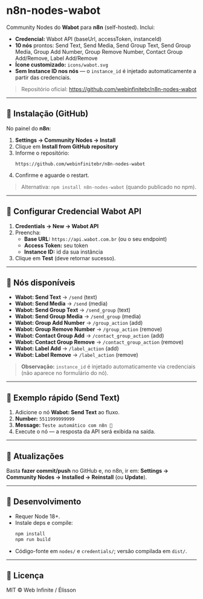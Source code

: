 # n8n-nodes-wabot

Community Nodes do **Wabot** para **n8n** (self-hosted). Inclui:
- **Credencial:** Wabot API (baseUrl, accessToken, instanceId)
- **10 nós** prontos: Send Text, Send Media, Send Group Text, Send Group Media, Group Add Number, Group Remove Number, Contact Group Add/Remove, Label Add/Remove
- **Ícone customizado:** `icons/wabot.svg`
- **Sem Instance ID nos nós** — o `instance_id` é injetado automaticamente a partir das credenciais.

> Repositório oficial: https://github.com/webinfinitebr/n8n-nodes-wabot

---

## 🚀 Instalação (GitHub)

No painel do **n8n**:
1. **Settings → Community Nodes → Install**
2. Clique em **Install from GitHub repository**
3. Informe o repositório:
   ```
   https://github.com/webinfinitebr/n8n-nodes-wabot
   ```
4. Confirme e aguarde o restart.

> Alternativa: `npm install n8n-nodes-wabot` (quando publicado no npm).

---

## 🔐 Configurar Credencial Wabot API

1. **Credentials → New → Wabot API**
2. Preencha:
   - **Base URL:** `https://api.wabot.com.br` (ou o seu endpoint)
   - **Access Token:** seu token
   - **Instance ID:** id da sua instância
3. Clique em **Test** (deve retornar sucesso).

---

## 💬 Nós disponíveis

- **Wabot: Send Text** → `/send` (text)
- **Wabot: Send Media** → `/send` (media)
- **Wabot: Send Group Text** → `/send_group` (text)
- **Wabot: Send Group Media** → `/send_group` (media)
- **Wabot: Group Add Number** → `/group_action` (add)
- **Wabot: Group Remove Number** → `/group_action` (remove)
- **Wabot: Contact Group Add** → `/contact_group_action` (add)
- **Wabot: Contact Group Remove** → `/contact_group_action` (remove)
- **Wabot: Label Add** → `/label_action` (add)
- **Wabot: Label Remove** → `/label_action` (remove)

> **Observação:** `instance_id` é injetado automaticamente via credenciais (não aparece no formulário do nó).

---

## 🧪 Exemplo rápido (Send Text)

1. Adicione o nó **Wabot: Send Text** ao fluxo.
2. **Number:** `5511999999999`  
3. **Message:** `Teste automático com n8n 💬`  
4. Execute o nó — a resposta da API será exibida na saída.

---

## 🔁 Atualizações

Basta **fazer commit/push** no GitHub e, no n8n, ir em:
**Settings → Community Nodes → Installed → Reinstall** (ou **Update**).

---

## 🧱 Desenvolvimento

- Requer Node 18+.
- Instale deps e compile:
  ```bash
  npm install
  npm run build
  ```
- Código-fonte em `nodes/` e `credentials/`; versão compilada em `dist/`.

---

## 📄 Licença

MIT © Web Infinite / Élisson
